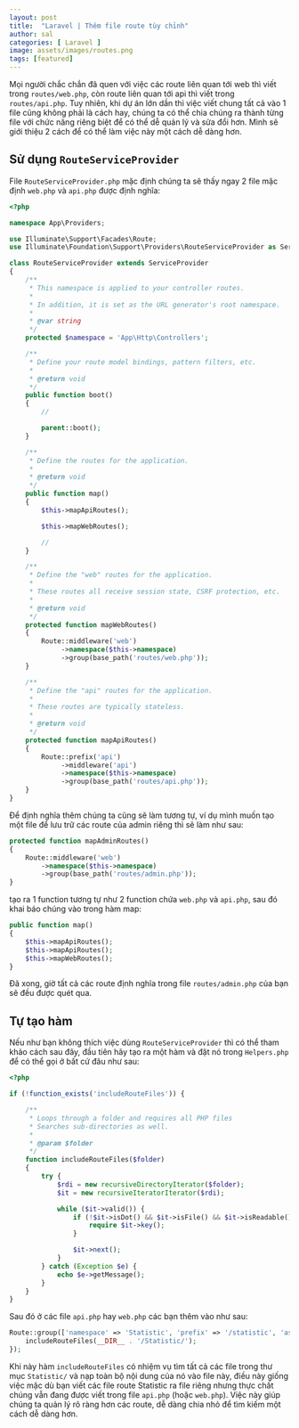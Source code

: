 ```yaml
---
layout: post
title:  "Laravel | Thêm file route tùy chỉnh"
author: sal
categories: [ Laravel ]
image: assets/images/routes.png
tags: [featured]
---
```

Mọi người chắc chắn đã quen với việc các route liên quan tới web thì viết trong `routes/web.php`, còn route liên quan tới api thì viết trong `routes/api.php`. Tuy nhiên, khi dự án lớn dần thì việc viết chung tất cả vào 1 file cũng không phải là cách hay, chúng ta có thể chia chúng ra thành từng file với chức năng riêng biệt để có thể dễ quản lý và sửa đổi hơn. Mình sẽ giới thiệu 2 cách để có thể làm việc này một cách dễ dàng hơn.

## Sử dụng `RouteServiceProvider`

File `RouteServiceProvider.php` mặc định chúng ta sẽ thấy ngay 2 file mặc định `web.php` và `api.php` được định nghĩa: 

```php
<?php

namespace App\Providers;

use Illuminate\Support\Facades\Route;
use Illuminate\Foundation\Support\Providers\RouteServiceProvider as ServiceProvider;

class RouteServiceProvider extends ServiceProvider
{
    /**
     * This namespace is applied to your controller routes.
     *
     * In addition, it is set as the URL generator's root namespace.
     *
     * @var string
     */
    protected $namespace = 'App\Http\Controllers';

    /**
     * Define your route model bindings, pattern filters, etc.
     *
     * @return void
     */
    public function boot()
    {
        //

        parent::boot();
    }

    /**
     * Define the routes for the application.
     *
     * @return void
     */
    public function map()
    {
        $this->mapApiRoutes();

        $this->mapWebRoutes();

        //
    }

    /**
     * Define the "web" routes for the application.
     *
     * These routes all receive session state, CSRF protection, etc.
     *
     * @return void
     */
    protected function mapWebRoutes()
    {
        Route::middleware('web')
             ->namespace($this->namespace)
             ->group(base_path('routes/web.php'));
    }

    /**
     * Define the "api" routes for the application.
     *
     * These routes are typically stateless.
     *
     * @return void
     */
    protected function mapApiRoutes()
    {
        Route::prefix('api')
             ->middleware('api')
             ->namespace($this->namespace)
             ->group(base_path('routes/api.php'));
    }
}

```

Để định nghĩa thêm chúng ta cũng sẽ làm tương tự, ví dụ mình muốn tạo một file để lưu trữ các route của admin riêng thì sẽ làm như sau: 

```php
protected function mapAdminRoutes()
{
    Route::middleware('web')
        ->namespace($this->namespace)
        ->group(base_path('routes/admin.php'));
}
```

tạo ra 1 function tương tự như 2 function chứa `web.php` và `api.php`, sau đó khai báo chúng vào trong hàm map:

```php
public function map()
{
    $this->mapApiRoutes();
    $this->mapApiRoutes();
    $this->mapWebRoutes();
}
```

Đã xong, giờ tất cả các route định nghĩa trong file `routes/admin.php` của bạn sẽ đều được quét qua.

## Tự tạo hàm 

Nếu như bạn không thích việc dùng `RouteServiceProvider` thì có thể tham khảo cách sau đây, đầu tiên hãy tạo ra một hàm và đặt nó trong `Helpers.php` để có thể gọi ở bất cứ đâu như sau: 

```php
<?php

if (!function_exists('includeRouteFiles')) {

    /**
     * Loops through a folder and requires all PHP files
     * Searches sub-directories as well.
     *
     * @param $folder
     */
    function includeRouteFiles($folder)
    {
        try {
            $rdi = new recursiveDirectoryIterator($folder);
            $it = new recursiveIteratorIterator($rdi);

            while ($it->valid()) {
                if (!$it->isDot() && $it->isFile() && $it->isReadable() && $it->current()->getExtension() === 'php') {
                    require $it->key();
                }

                $it->next();
            }
        } catch (Exception $e) {
            echo $e->getMessage();
        }
    }
}

```

Sau đó ở các file `api.php` hay `web.php` các bạn thêm vào như sau: 

```php
Route::group(['namespace' => 'Statistic', 'prefix' => '/statistic', 'as' => 'statistic.'], function () {
    includeRouteFiles(__DIR__ . '/Statistic/');
});
```

Khi này hàm `includeRouteFiles` có nhiệm vụ tìm tất cả các file trong thư mục `Statistic/` và nạp toàn bộ nội dung của nó vào file này, điều này giống việc mặc dù bạn viết các file route Statistic ra file riêng nhưng thực chất chúng vẫn đang được viết trong file `api.php` (hoặc `web.php`). Việc này giúp chúng ta quản lý rõ ràng hơn các route, dễ dàng chia nhỏ để tìm kiếm một cách dễ dàng hơn.